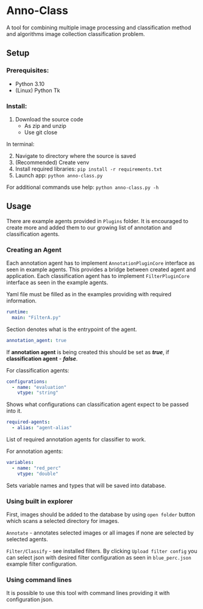# Anno-Class
A tool for combining multiple image processing and classification method and algorithms image collection classification problem.

## Setup
### Prerequisites:
- Python 3.10
- (Linux) Python Tk
### Install:
1. Download the source code
    - As zip and unzip
    - Use git close

In terminal:

2. Navigate to directory where the source is saved
3. (Recommended) Create venv
4. Install required libraries: `pip install -r requirements.txt`
5. Launch app: `python anno-class.py`

For additional commands use help: `python anno-class.py -h`

## Usage
There are example agents provided in `Plugins` folder. It is encouraged to create more and added them to our growing list of annotation and classification agents.

### Creating an Agent
Each annotation agent has to implement `AnnotationPluginCore` interface as seen in example agents. This provides a bridge between created agent and application. 
Each classification agent has to implement `FilterPluginCore` interface as seen in the example agents.

Yaml file must be filled as in the examples providing with required information. 

```yaml
runtime:
  main: "FilterA.py"
```
Section denotes what is the entrypoint of the agent.
```yaml
annotation_agent: true
```
If **annotation agent** is being created this should be set as ***true***, if **classification agent** - ***false***.

For classification agents:
```yaml
configurations:
  - name: "evaluation"
    vtype: "string"
```
Shows what configurations can classification agent expect to be passed into it.

```yaml
required-agents:
  - alias: "agent-alias"
```
List of required annotation agents for classifier to work.

For annotation agents:
```yaml
variables:
  - name: "red_perc"
    vtype: "double"
```
Sets variable names and types that will be saved into database. 

### Using built in explorer
First, images should be added to the database by using `open folder` button which scans a selected directory for images.

`Annotate` - annotates selected images or all images if none are selected by selected agents.

`Filter/Classify` - see installed filters. By clicking `Upload filter config` you can select json with desired filter configuration as seen in `blue_perc.json` example filter configuration.

### Using command lines
It is possible to use this tool with command lines providing it with configuration json.
